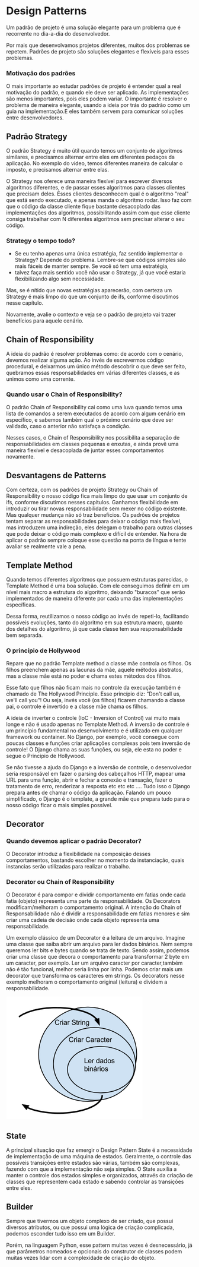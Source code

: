 # Design Patterns

Um padrão de projeto é uma solução elegante para um problema que é recorrente no dia-a-dia do desenvolvedor.

Por mais que desenvolvamos projetos diferentes, muitos dos problemas se repetem. Padrões de projeto são soluções
elegantes e flexíveis para esses problemas.

### Motivação dos padrões
O mais importante ao estudar padrões de projeto é entender qual a real motivação do padrão, e quando ele deve ser
aplicado. As implementações são menos importantes, pois eles podem variar. O importante é resolver o problema de maneira
elegante, usando a ideia por trás do padrão como um guia na implementação.E eles também servem para comunicar soluções
entre desenvolvedores.

## Padrão Strategy
O padrão Strategy é muito útil quando temos um conjunto de algoritmos similares, e precisamos alternar entre eles em 
diferentes pedaços da aplicação. No exemplo do vídeo, temos diferentes maneira de calcular o imposto, e precisamos 
alternar entre elas.

O Strategy nos oferece uma maneira flexível para escrever diversos algoritmos diferentes, e de passar esses algoritmos 
para classes clientes que precisam deles. Esses clientes desconhecem qual é o algoritmo "real" que está sendo executado, 
e apenas manda o algoritmo rodar. Isso faz com que o código da classe cliente fique bastante desacoplado das 
implementações dos algoritmos, possibilitando assim com que esse cliente consiga trabalhar com N diferentes algoritmos 
sem precisar alterar o seu código.

### Strategy o tempo todo?
- Se eu tenho apenas uma única estratégia, faz sentido implementar o Strategy?
Depende do problema. Lembre-se que códigos simples são mais fáceis de manter sempre. Se você só tem uma estratégia, 
- talvez faça mais sentido você não usar o Strategy, já que você estaria flexibilizando algo sem necessidade.

Mas, se é nítido que novas estratégias aparecerão, com certeza um Strategy é mais limpo do que um conjunto de ifs, 
conforme discutimos nesse capítulo.

Novamente, avalie o contexto e veja se o padrão de projeto vai trazer benefícios para aquele cenário.

## Chain of Responsibility
A ideia do padrão é resolver problemas como: de acordo com o cenário, devemos realizar alguma ação. Ao invés de 
escrevermos código procedural, e deixarmos um único método descobrir o que deve ser feito, quebramos essas 
responsabilidades em várias diferentes classes, e as unimos como uma corrente.

### Quando usar o Chain of Responsibility?
O padrão Chain of Responsibility cai como uma luva quando temos uma lista de comandos a serem executados de acordo com 
algum cenário em específico, e sabemos também qual o próximo cenário que deve ser validado, caso o anterior não 
satisfaça a condição.

Nesses casos, o Chain of Responsibility nos possibilita a separação de responsabilidades em classes pequenas e enxutas, 
e ainda provê uma maneira flexível e desacoplada de juntar esses comportamentos novamente.

## Desvantagens de Patterns
Com certeza, com os padrões de projeto Strategy ou Chain of Responsibility o nosso código fica mais limpo do que usar um
conjunto de ifs, conforme discutimos nesses capítulos. Ganhamos flexibilidade em introduzir ou tirar novas 
responsabilidade sem mexer no código existente. Mas qualquer mudança não só traz beneficios. 
Os padrões de projetos tentam separar as responsabilidades para deixar o código mais flexível, mas introduzem uma 
indireção, eles delegam o trabalho para outras classes que pode deixar o código mais complexo e difícil de entender. 
Na hora de aplicar o padrão sempre coloque esse questão na ponta de língua e tente avaliar se realmente vale a pena.

## Template Method
Quando temos diferentes algoritmos que possuem estruturas parecidas, o Template Method é uma boa solução. Com ele 
conseguimos definir em um nível mais macro a estrutura do algoritmo, deixando "buracos" que serão implementados de 
maneira diferente por cada uma das implementações específicas.

Dessa forma, reutilizamos o nosso código ao invés de repeti-lo, facilitando possíveis evoluções, tanto do algoritmo em 
sua estrutura macro, quanto dos detalhes do algoritmo, já que cada classe tem sua responsabilidade bem separada.

### O princípio de Hollywood
Repare que no padrão Template method a classe mãe controla os filhos. Os filhos preenchem apenas as lacunas da mãe, 
aquele métodos abstratos, mas a classe mãe está no poder e chama estes métodos dos filhos.

Esse fato que filhos não ficam mais no controle da execução também é chamado de The Hollywood Principle. Esse princípio 
diz: “Don't call us, we'll call you”! Ou seja, invés você (os filhos) ficarem chamando a classe pai, o controle é 
invertido e a classe mãe chama os filhos.

A ideia de inverter o controle (IoC - Inversion of Control) vai muito mais longe e não é usado apenas no Template Method.
A inversão de controle é um princípio fundamental no desenvolvimento e é utilizado em qualquer framework ou container. 
No Django, por exemplo, você consegue com poucas classes e funções criar aplicações complexas pois tem inversão de 
controle! O Django chama as suas funções, ou seja, ele esta no poder e segue o Principio de Hollywood.

Se não tivesse a ajuda do Django e a inversão de controle, o desenvolvedor seria responsável em fazer o parsing dos 
cabeçalhos HTTP, mapear uma URL para uma função, abrir e fechar a conexão e transação, fazer o tratamento de erro, 
renderizar a resposta etc etc etc .... Tudo isso o Django prepara antes de chamar o código da aplicação. Falando um 
pouco simplificado, o Django é o template, a grande mãe que prepara tudo para o nosso código ficar o mais simples 
possível.


## Decorator
### Quando devemos aplicar o padrão Decorator? 
O Decorator introduz a flexibilidade na composição desses comportamentos, bastando escolher no momento da instanciação, 
quais instancias serão utilizadas para realizar o trabalho.


### Decorator ou Chain of Responsibility
O Decorator é para compor e dividir comportamento em fatias onde cada fatia (objeto) representa uma parte da 
responsabilidade. Os Decorators modificam/melhoram o comportamento original. A intenção do Chain of Responsabilidade não
é dividir a responsabilidade em fatias menores e sim criar uma cadeia de decisão onde cada objeto representa uma 
responsabilidade.

Um exemplo clássico de um Decorator é a leitura de um arquivo. Imagine uma classe que saiba abrir um arquivo para ler 
dados binários. Nem sempre queremos ler bits e bytes quando se trata de texto. Sendo assim, podemos criar uma classe que
decora o comportamento para transformar 2 byte em um caracter, por exemplo. Ler um arquivo caracter por caracter,também 
não é tão funcional, melhor seria linha por linha. Podemos criar mais um decorator que transforma os caracteres em 
strings. Os decorators nesse exemplo melhoram o comportamento original (leitura) e dividem a responsabilidade.

![img.png](img.png)

## State
A principal situação que faz emergir o Design Pattern State é a necessidade de implementação de uma máquina de estados. 
Geralmente, o controle das possíveis transições entre estados são várias, também são complexas, fazendo com que a 
implementação não seja simples. O State auxilia a manter o controle dos estados simples e organizados, através da 
criação de classes que representem cada estado e sabendo controlar as transições entre eles.

## Builder

Sempre que tivermos um objeto complexo de ser criado, que possui diversos atributos, ou que possui uma lógica de criação
complicada, podemos esconder tudo isso em um Builder.

Porém, na linguagem Python, esse pattern muitas vezes é desnecessário, já que parâmetros nomeados e opcionais do 
construtor de classes podem muitas vezes lidar com a complexidade de criação do objeto.